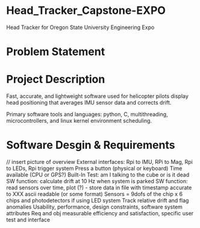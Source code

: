 # Head_Tracker_Capstone-EXPO
Head Tracker for Oregon State University Engineering Expo


# Problem Statement 


# Project Description 


Fast, accurate, and lightweight software used for helicopter pilots display head positioning that averages IMU sensor data and corrects drift. 

Primary software tools and languages: python, C, multithreading, microcontrollers, and linux kernel environment scheduling.

# Software Desgin & Requirements

// insert picture of overview 
External interfaces: Rpi to IMU, RPi to Mag, Rpi to LEDs, Rpi trigger system
Press a button (physical or keyboard)
Time available (CPU or GPS?)
Built-In Test: am I talking to the cube or is it dead
SW function: calculate drift at 10 Hz when system is parked
SW function: read sensors over time, plot (?) - store data in file with timestamp accurate to XXX ascii readable (or some format)
Sensors = 9dofs of the chip x 6 chips and photodetectors if using LED system
Track relative drift and flag anomalies
Usability, performance, design constraints, software system attributes
Req and obj measurable efficiency and satisfaction, specific user test and interface
